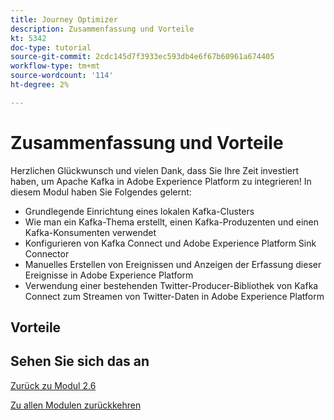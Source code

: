 ```yaml
---
title: Journey Optimizer
description: Zusammenfassung und Vorteile
kt: 5342
doc-type: tutorial
source-git-commit: 2cdc145d7f3933ec593db4e6f67b60961a674405
workflow-type: tm+mt
source-wordcount: '114'
ht-degree: 2%

---
```


# Zusammenfassung und Vorteile

Herzlichen Glückwunsch und vielen Dank, dass Sie Ihre Zeit investiert haben, um Apache Kafka in Adobe Experience Platform zu integrieren!
In diesem Modul haben Sie Folgendes gelernt:

- Grundlegende Einrichtung eines lokalen Kafka-Clusters
- Wie man ein Kafka-Thema erstellt, einen Kafka-Produzenten und einen Kafka-Konsumenten verwendet
- Konfigurieren von Kafka Connect und Adobe Experience Platform Sink Connector
- Manuelles Erstellen von Ereignissen und Anzeigen der Erfassung dieser Ereignisse in Adobe Experience Platform
- Verwendung einer bestehenden Twitter-Producer-Bibliothek von Kafka Connect zum Streamen von Twitter-Daten in Adobe Experience Platform

## Vorteile

## Sehen Sie sich das an

[Zurück zu Modul 2.6](./aep-apache-kafka.md)

[Zu allen Modulen zurückkehren](../../../overview.md)
